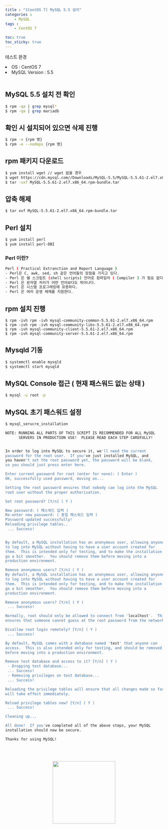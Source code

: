 ```yaml
---
title : "[CentOS 7] MySQL 5.5 설치"
categories : 
    - MySQL
tags :
    - CentOS 7

toc: true
toc_sticky: true
---
```



테스트 환경<br>
<li>OS : CentOS 7</li>
<li>MySQL Version : 5.5</li>
<br>

## MySQL 5.5 설치 전 확인
```bash
$ rpm -qa | grep mysql*
$ rpm -qa | grep mariadb
```

## 확인 시 설치되어 있으면 삭제 진행
```bash
$ rpm -e {rpm 명}
$ rpm -e --nodeps {rpm 명}
```
## rpm 패키지 다운로드

```bash
$ yum install wget // wget 없을 경우
$ wget https://cdn.mysql.com//Downloads/MySQL-5.5/MySQL-5.5.61-2.el7.x86_64.rpm-bundle.tar
$ tar -vxf MySQL-5.5.61-2.el7.x86_64.rpm-bundle.tar
```

## 압축 해제
```bash
$ tar xvf MySQL-5.5.61-2.el7.x86_64.rpm-bundle.tar
```

## Perl 설치
```bash
$ yum install perl
$ yum install perl-DBI
```
### Perl 이란?
```bash
Perl ( Practical Extranction and Report Language )
- Perl은 C, awk, sed, sh 같은 언어들의 장점을 가지고 있다.
- Perl 은 쉘 스크립트 (shell scripts) 언어로 컴파일러 ( Compiler ) 가 필요 없다.
- Perl 은 문자열 처리가 어떤 언어보다도 뛰어나다.
- Perl 은 시스템 프로그래밍에 유용하다.
- Perl 은 여러 운영 체제를 지원한다.
```

## rpm 설치 진행
```
$ rpm -ivh rpm -ivh mysql-community-common-5.5.61-2.el7.x86_64.rpm
$ rpm -ivh rpm -ivh mysql-community-libs-5.5.61-2.el7.x86_64.rpm
$ rpm -ivh mysql-community-client-5.5.61-2.el7.x86_64.rpm
$ rpm -ivh mysql-community-server-5.5.61-2.el7.x86_64.rpm
```
## Mysqld 기동
```bash
$ systemctl enable mysqld
$ systemctl start mysqld
```

## MySQL Console 접근 ( 현재 패스워드 없는 상태 )
```bash
$ mysql -u root -p
```

## MySQL 초기 패스워드 설정
```bash
$ mysql_serucre_installation

NOTE: RUNNING ALL PARTS OF THIS SCRIPT IS RECOMMENDED FOR ALL MySQL
      SERVERS IN PRODUCTION USE!  PLEASE READ EACH STEP CAREFULLY!


In order to log into MySQL to secure it, we'll need the current
password for the root user.  If you've just installed MySQL, and
you haven't set the root password yet, the password will be blank,
so you should just press enter here.

Enter current password for root (enter for none): ( Enter )
OK, successfully used password, moving on...

Setting the root password ensures that nobody can log into the MySQL
root user without the proper authorisation.

Set root password? [Y/n] ( Y )

New password: ( 패스워드 입력 )
Re-enter new password: ( 동일 패스워드 입력 )
Password updated successfully!
Reloading privilege tables..
 ... Success!


By default, a MySQL installation has an anonymous user, allowing anyone
to log into MySQL without having to have a user account created for
them.  This is intended only for testing, and to make the installation
go a bit smoother.  You should remove them before moving into a
production environment.

Remove anonymous users? [Y/n] ( Y )
By default, a MySQL installation has an anonymous user, allowing anyone
to log into MySQL without having to have a user account created for
them.  This is intended only for testing, and to make the installation
go a bit smoother.  You should remove them before moving into a
production environment.

Remove anonymous users? [Y/n] ( Y )
 ... Success!

Normally, root should only be allowed to connect from 'localhost'.  This
ensures that someone cannot guess at the root password from the network.

Disallow root login remotely? [Y/n] ( Y )
 ... Success!

By default, MySQL comes with a database named 'test' that anyone can
access.  This is also intended only for testing, and should be removed
before moving into a production environment.

Remove test database and access to it? [Y/n] ( Y )
 - Dropping test database...
 ... Success!
 - Removing privileges on test database...
 ... Success!

Reloading the privilege tables will ensure that all changes made so far
will take effect immediately.

Reload privilege tables now? [Y/n] ( Y )
 ... Success!

Cleaning up...

All done!  If you've completed all of the above steps, your MySQL
installation should now be secure.

Thanks for using MySQL!

```
<br><br>
<div style="text-align:center;">
<img src="https://github.com/hyundo0630/hyundo0630.github.io/blob/main/images/%EA%B0%90%EC%82%AC%ED%95%A9%EB%8B%88%EB%8B%A4.gif?raw=true" width="200" height="200">
</div>
